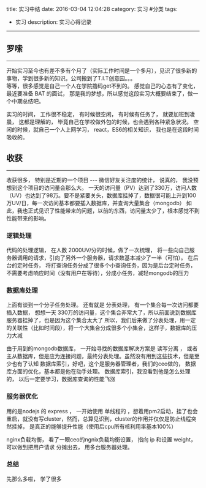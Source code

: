 title: 实习中结
date: 2016-03-04 12:04:28
category: 实习 #分类
tags:
- 实习
description: 实习心得记录
---
## 罗嗦
****
开始实习至今也有差不多有个月了（实际工作时间是一个多月），见识了很多新的事物，学到很多新的知识。公司搬到了T.I.T创意园。。。   
等等，很多感觉是自己一个人在学院撸码get不到的。 感觉自己的心态有了变化， 最近要准备 BAT 的面试， 那是我的梦想，所以感觉这段实习大概要结束了，做一个中期总结吧。

实习的时间， 工作很不稳定， 有时候很空闲， 有时候有任务了， 就要加班到凌晨， 这都是理解的， 毕竟自己在学校做外包的时候，也会遇到各种紧急状况。
空闲的时候，就自己一个人上网学习， react，ES6的相关知识， 我也是在这段时间吸收的。

## 收获
****
收获很多， 特别是近期的一个项目 --- 微信好友关注度的统计， 说真的， 我没预想到这个项目的访问量会那么大。 一天的访问量（PV）达到了330万，访问人数（UV）也达到了98万。要不是紧要关头，数据库挂掉了，数据很可能上升到100万UV/日，每一次访问基本都要插入数据库，并查询大量集合（mongodb）
如此，我也正式见识了性能带来的问题，以前的东西，访问量太少了，根本感觉不到性能带来的影响。

### 逻辑处理
代码的处理逻辑， 在人数 2000UV/分的时候，做了一次梳理， 将一些向自己服务器调用的请求，引向了另外一个服务器，请求数基本减少了一半（可怕）。
在后台的定时任务， 将打查询任务分成了很多个小查询任务，因为是后台定时任务，不需要考虑响应时间（没有用户在等待），分成小任务，减轻mongodb的压力

### 数据库处理

上面有谈到一个分子任务处理。
还有就是 分表处理， 有一个集合每一次访问都要插入数据， 想想一天 330万的访问量，这个集合非常大了，所以前面说到数据库服务器挂掉了，也是因为这个集合太大了
所以，我们后来做了分表处理，用一定的关联性（比如时间段），将一个大集合分成很多个小集合，这样子，数据库的压力大减 

由于用到的mongodb数据库， 一开始寻找的数据库解决方案是 读写分离 ， 或者 主从数据库，但是应为连接问题，最终分表处理。虽然没有用到这些技术，但是至少也有了认知
数据库索引，好吧，这个是服务器管理者，我们的ceo做的， 数据库方面的优化，基本都是他在动手处理。 数据库索引，我没看到他是怎么处理的， 以后一定要学习，数据库查询的性能飞涨

### 服务器优化

用的是nodejs 的 express ， 一开始使用 单线程的 ，想着用pm2启动，挂了也会重启，就没有写cluster，然而，总算见识到，cluster的作用并仅仅是防止线程突然挂掉，
是真正的能够提升性能（使用后cpu所有核利用率基本100%）

nginx负载均衡， 看了一眼ceo的ngnix负载均衡设置， 指向 ip 和设置 weight，可以做到把用户请求 分摊出去， 用多台服务器处理。

### 总结
先那么多啦， 学了很多
